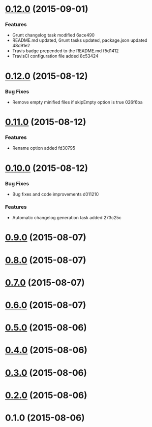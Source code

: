 <a name="0.12.0"></a>
# [0.12.0](//compare/0.12.0...v0.12.0) (2015-09-01)


### Features

* Grunt changelog task modified 6ace490
* README.md updated, Grunt tasks updated, package.json updated 48c91e2
* Travis badge prepended to the README.md f5d1412
* TravisCI configuration file added 8c53424



<a name="0.12.0"></a>
# [0.12.0](//compare/0.11.0...0.12.0) (2015-08-12)


### Bug Fixes

* Remove empty minified files if skipEmpty option is true 026f6ba



<a name="0.11.0"></a>
# [0.11.0](//compare/0.10.0...0.11.0) (2015-08-12)


### Features

* Rename option added fd30795



<a name="0.10.0"></a>
# [0.10.0](//compare/0.9.0...0.10.0) (2015-08-12)


### Bug Fixes

* Bug fixes and code improvements d011210

### Features

* Automatic changelog generation task added 273c25c



<a name="0.9.0"></a>
# [0.9.0](//compare/0.8.0...0.9.0) (2015-08-07)




<a name="0.8.0"></a>
# [0.8.0](//compare/0.7.0...0.8.0) (2015-08-07)




<a name="0.7.0"></a>
# [0.7.0](//compare/0.6.0...0.7.0) (2015-08-07)




<a name="0.6.0"></a>
# [0.6.0](//compare/0.5.0...0.6.0) (2015-08-07)




<a name="0.5.0"></a>
# [0.5.0](//compare/0.4.0...0.5.0) (2015-08-06)




<a name="0.4.0"></a>
# [0.4.0](//compare/0.3.0...0.4.0) (2015-08-06)




<a name="0.3.0"></a>
# [0.3.0](//compare/0.2.0...0.3.0) (2015-08-06)




<a name="0.2.0"></a>
# [0.2.0](//compare/0.1.0...0.2.0) (2015-08-06)




<a name="0.1.0"></a>
# 0.1.0 (2015-08-06)




